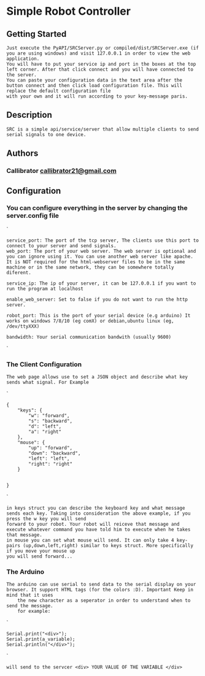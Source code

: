 # Simple Robot Controller #

## Getting Started ##
	Just execute the PyAPI/SRCServer.py or compiled/dist/SRCServer.exe (if you are using windows) and visit 127.0.0.1 in order to view the web application.
	You will have to put your service ip and port in the boxes at the top left corner. After that click connect and you will have connected to the server.
	You can paste your configuration data in the text area after the button connect and then click load configuration file. This will replace the default configuration file
	with your own and it will run according to your key-message paris.
	
	
## Description ##

	SRC is a simple api/service/server that allow multiple clients to send serial signals to one device.

## Authors ##
### Callibrator callibrator21@gmail.com ###
	
## Configuration ##
### You can configure everything in the server by changing the server.config file ###

`	

	service_port: The port of the tcp server, The clients use this port to connect to your server and send signals.
	web_port: The port of your web server. The web server is optional and you can ignore using it. You can use another web server like apache.
	It is NOT required for the html-webserver files to be in the same machine or in the same network, they can be somewhere totally diferent.
	
	service_ip: The ip of your server, it can be 127.0.0.1 if you want to run the program at localhost

	enable_web_server: Set to false if you do not want to run the http server. 
	
	robot_port: This is the port of your serial device (e.g arduino) It works on windows 7/8/10 (eg comX) or debian,ubuntu linux (eg, /dev/ttyXXX)
	
	bandwidth: Your serial communication bandwith (usually 9600)
	
`

### The Client Configuration ###

	The web page allows use to set a JSON object and describe what key sends what signal. For Example
	
`

	{
		"keys": {
			"w": "forward",
			"s": "backward",
			"d": "left",
			"a": "right"
		},
		"mouse": {
			"up": "forward",
			"down": "backward",
			"left": "left",
			"right": "right"
		}


	}
	
`


	in keys struct you can describe the keyboard key and what message sends each key. Taking into consideration the above example, if you press the w key you will send
	forward to your robot. Your robot will reiceve that message and execute whatever command you have told him to execute when he takes that message.
	in mouse you can set what mouse will send. It can only take 4 key-pairs (up,down,left,right) similar to keys struct. More specifically if you move your mouse up
	you will send forward...
	
	
### The Arduino ###

	The arduino can use serial to send data to the serial display on your browser. It support HTML tags (for the colors :D). Important Keep in mind that it uses
		the new character as a seperator in order to understand when to send the message.
		for example:
		
		
`

	Serial.print("<div>");
	Serial.print(a_variable);
	Serial.println("</div>");
	
`

	will send to the servcer <div> YOUR VALUE OF THE VARIABLE </div>
		

